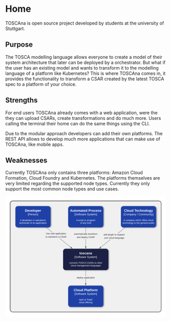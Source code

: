 # Home

TOSCAna is open source project developed by students at the university of Stuttgart.

## Purpose

The TOSCA modelling language allows everyone to create a model of their system architecture that later can be deployed by a orchestrator.
But what if the user has an existing model and wants to transform it to the modelling language of a platform like Kubernetes?
This is where TOSCAna comes in, it provides the functionality to transform a CSAR created by the latest TOSCA spec to a platform of your choice.

## Strengths

For end users TOSCAna already comes with a web application, were the they can upload CSARs, create transformations and do much more. 
Users calling the terminal their home can do the same things using the CLI.

Due to the modular approach developers can add their own platforms.
The REST API allows to develop much more applications that can make use of TOSCAna, like mobile apps.

## Weaknesses

Currently TOSCAna only contains three platforms: Amazon Cloud Formation, Cloud Foundry and Kubernetes.
The platforms themselves are very limited regarding the supported node types.
Currently they only support the most common node types and use cases.

![system overview](c4/system-level.png)
